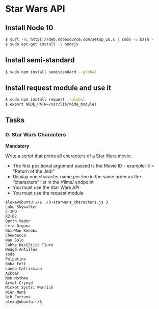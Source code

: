 
# Star Wars API

## Install Node 10

```bash
$ curl -sL https://deb.nodesource.com/setup_10.x | sudo -E bash -
$ sudo apt-get install -y nodejs
```

## Install semi-standard

```bash
$ sudo npm install semistandard --global
```

## Install request module and use it

```bash
$ sudo npm install request --global
$ export NODE_PATH=/usr/lib/node_modules
```

## Tasks

### 0. Star Wars Characters

**Mandatory**

Write a script that prints all characters of a Star Wars movie:

- The first positional argument passed is the Movie ID - example: 3 = “Return of the Jedi”
- Display one character name per line in the same order as the “characters” list in the /films/ endpoint
- You must use the Star Wars API
- You must use the request module

```bash
alexa@ubuntu:~/$ ./0-starwars_characters.js 3
Luke Skywalker
C-3PO
R2-D2
Darth Vader
Leia Organa
Obi-Wan Kenobi
Chewbacca
Han Solo
Jabba Desilijic Tiure
Wedge Antilles
Yoda
Palpatine
Boba Fett
Lando Calrissian
Ackbar
Mon Mothma
Arvel Crynyd
Wicket Systri Warrick
Nien Nunb
Bib Fortuna
alexa@ubuntu:~/$
```